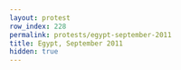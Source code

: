 ```yaml
---
layout: protest
row_index: 228
permalink: protests/egypt-september-2011
title: Egypt, September 2011
hidden: true
---
```

